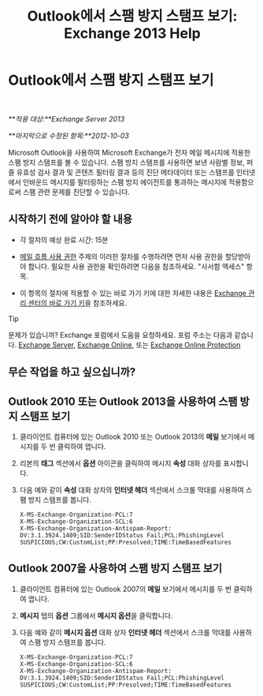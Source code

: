 ﻿---
title: 'Outlook에서 스팸 방지 스탬프 보기: Exchange 2013 Help'
TOCTitle: Outlook에서 스팸 방지 스탬프 보기
ms:assetid: cddb5dbf-ad1e-471c-9fc8-28ddcf7ec1d0
ms:mtpsurl: https://technet.microsoft.com/ko-kr/library/Bb124595(v=EXCHG.150)
ms:contentKeyID: 50484181
ms.date: 05/22/2018
mtps_version: v=EXCHG.150
ms.translationtype: MT
---

# Outlook에서 스팸 방지 스탬프 보기

 

_**적용 대상:**Exchange Server 2013_

_**마지막으로 수정된 항목:**2012-10-03_

Microsoft Outlook을 사용하여 Microsoft Exchange가 전자 메일 메시지에 적용한 스팸 방지 스탬프를 볼 수 있습니다. 스팸 방지 스탬프를 사용하면 보낸 사람별 정보, 퍼즐 유효성 검사 결과 및 콘텐츠 필터링 결과 등의 진단 메타데이터 또는 스탬프를 인터넷에서 인바운드 메시지를 필터링하는 스팸 방지 에이전트를 통과하는 메시지에 적용함으로써 스팸 관련 문제를 진단할 수 있습니다.

## 시작하기 전에 알아야 할 내용

  - 각 절차의 예상 완료 시간: 15분

  - [메일 흐름 사용 권한](mail-flow-permissions-exchange-2013-help.md) 주제의 이러한 절차를 수행하려면 먼저 사용 권한을 할당받아야 합니다. 필요한 사용 권한을 확인하려면 다음을 참조하세요. "사서함 액세스" 항목.

  - 이 항목의 절차에 적용할 수 있는 바로 가기 키에 대한 자세한 내용은 [Exchange 관리 센터의 바로 가기 키](keyboard-shortcuts-in-the-exchange-admin-center-exchange-online-protection-help.md)을 참조하세요.


> [!TIP]
> 문제가 있습니까? Exchange 포럼에서 도움을 요청하세요. 포럼 주소는 다음과 같습니다. <A href="https://go.microsoft.com/fwlink/p/?linkid=60612">Exchange Server</A>, <A href="https://go.microsoft.com/fwlink/p/?linkid=267542">Exchange Online</A>, 또는 <A href="https://go.microsoft.com/fwlink/p/?linkid=285351">Exchange Online Protection</A>



## 무슨 작업을 하고 싶으십니까?

## Outlook 2010 또는 Outlook 2013을 사용하여 스팸 방지 스탬프 보기

1.  클라이언트 컴퓨터에 있는 Outlook 2010 또는 Outlook 2013의 **메일** 보기에서 메시지를 두 번 클릭하여 엽니다.

2.  리본의 **태그** 섹션에서 **옵션** 아이콘을 클릭하여 메시지 **속성** 대화 상자를 표시합니다.

3.  다음 예와 같이 **속성** 대화 상자의 **인터넷 헤더** 섹션에서 스크롤 막대를 사용하여 스팸 방지 스탬프를 봅니다.
    
        X-MS-Exchange-Organization-PCL:7
        X-MS-Exchange-Organization-SCL:6
        X-MS-Exchange-Organization-Antispam-Report: DV:3.1.3924.1409;SID:SenderIDStatus Fail;PCL:PhishingLevel SUSPICIOUS;CW:CustomList;PP:Presolved;TIME:TimeBasedFeatures

## Outlook 2007을 사용하여 스팸 방지 스탬프 보기

1.  클라이언트 컴퓨터에 있는 Outlook 2007의 **메일** 보기에서 메시지를 두 번 클릭하여 엽니다.

2.  **메시지** 탭의 **옵션** 그룹에서 **메시지 옵션**을 클릭합니다.

3.  다음 예와 같이 **메시지 옵션** 대화 상자 **인터넷 헤더** 섹션에서 스크롤 막대를 사용하여 스팸 방지 스탬프를 봅니다.
    
        X-MS-Exchange-Organization-PCL:7
        X-MS-Exchange-Organization-SCL:6
        X-MS-Exchange-Organization-Antispam-Report: DV:3.1.3924.1409;SID:SenderIDStatus Fail;PCL:PhishingLevel SUSPICIOUS;CW:CustomList;PP:Presolved;TIME:TimeBasedFeatures

